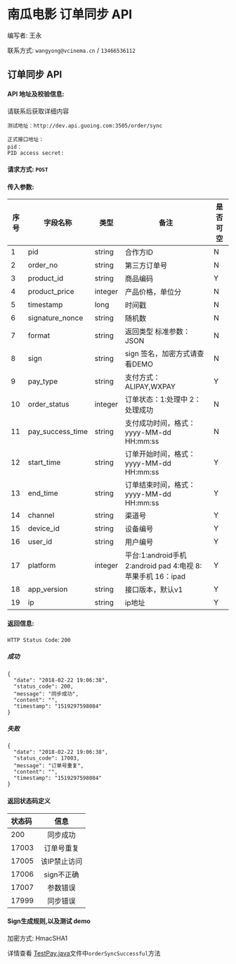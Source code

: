 # 南瓜电影 订单同步 API

编写者: 王永 

联系方式: `wangyong@vcinema.cn` / `13466536112`


## 订单同步 API

#### API 地址及校验信息: 

请联系后获取详细内容

```
测试地址：http://dev.api.guoing.com:3505/order/sync
```

```
正式接口地址：
pid：
PID access secret:
```


#### 请求方式: `POST`

#### 传入参数:

序号  | 字段名称 |   类型   | 备注  | 是否可空
---- | ------- | ------ | ----- | -----
  1  | pid    | string  | 合作方ID | N
  2  | order_no | string | 第三方订单号 | N
  3  | product_id | string | 商品编码  | Y
  4  | product_price | integer | 产品价格，单位分  | N
  5  | timestamp | long   | 时间戳 | N
  6  | signature_nonce  | string | 随机数 | N
  7  | format    | string |  返回类型 标准参数：JSON | N
  8  | sign | string | sign 签名，加密方式请查看DEMO | N
  9  | pay_type | string | 支付方式：ALIPAY,WXPAY  | Y
  10  | order_status | integer | 订单状态：1:处理中 2：处理成功 | N
  11  | pay_success_time | string | 支付成功时间，格式：yyyy-MM-dd HH:mm:ss  | N
  12  | start_time | string | 订单开始时间，格式：yyyy-MM-dd HH:mm:ss  | Y
  13  | end_time | string | 订单结束时间，格式：yyyy-MM-dd HH:mm:ss  | Y
  14  | channel | string | 渠道号 | Y
  15  | device_id | string | 设备编号  | Y
  16  | user_id | string | 用户编号 | Y
  17  | platform | integer | 平台:1:android手机 2:android pad 4:电视 8:苹果手机 16：ipad | Y
  18  | app_version | string | 接口版本，默认v1 | Y
  19  | ip | string | ip地址 | Y
  
  
  
  
 




#### 返回信息:

`HTTP Status Code`: `200`

##### 成功

```
{
  "date": "2018-02-22 19:06:38",
  "status_code": 200,
  "message": "同步成功",
  "content": "",
  "timestamp": "1519297598084"
}
```

##### 失败

```
{
  "date": "2018-02-22 19:06:38",
  "status_code": 17003,
  "message": "订单号重复",
  "content": "",
  "timestamp": "1519297598084"
}
```

#### 返回状态码定义

| 状态码  | 信息  |  
| :------------ |:---------------:| 
| 200      | 同步成功 | 
| 17003      | 订单号重复|
| 17005      | 该IP禁止访问        |
| 17006      | sign不正确        |
| 17007     | 参数错误        |
| 17999     | 同步错误        |



#### Sign生成规则,以及测试 demo
加密方式: HmacSHA1

详情查看 [TestPay.java](https://github.com/pumpkin-movie/pumpkin_partner_api_demo/blob/master/src/test/java/cn/vcinema/partner/TestOrder.java)文件中`orderSyncSuccessful`方法

